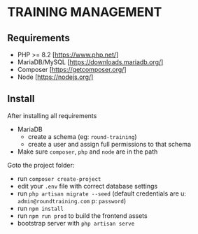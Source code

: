 # TRAINING MANAGEMENT

## Requirements

* PHP >= 8.2 [https://www.php.net/]
* MariaDB/MySQL [https://downloads.mariadb.org/]
* Composer [https://getcomposer.org/]
* Node [https://nodejs.org/]

## Install

After installing all requirements
* MariaDB
    * create a schema (eg: `round-training`)
    * create a user and assign full permissions to that schema
* Make sure `composer`, `php` and `node` are in the path

Goto the project folder:

* run `composer create-project`
* edit your `.env` file with correct database settings
* run `php artisan migrate --seed` (default credentials are u: `admin@roundtraining.com` p: `password`)
* run `npm install`
* run `npm run prod` to build the frontend assets
* bootstrap server with `php artisan serve`
